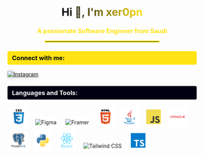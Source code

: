 <h1 align="center">
  <span style="
    background: linear-gradient(90deg, #000012, #ffe312);
    -webkit-background-clip: text;
    color: transparent;
  ">
    Hi 👋, I'm xer0pn
  </span>
</h1>
<h3 align="center" style="color: #ffe312;">
  A passionate Software Engineer from Saudi
</h3>

<hr style="
  border: 2px solid #ffe312;
  width: 60%;
  margin: 16px auto;
"/>

<h3 align="left" style="
  color: #000012;
  background: #ffe312;
  padding: 8px 12px;
  border-radius: 4px;
">
  Connect with me:
</h3>
<p align="left">
  <a href="https://instagram.com/xer0pn" target="_blank">
    <img
      src="https://raw.githubusercontent.com/rahuldkjain/github-profile-readme-generator/master/src/images/icons/Social/instagram.svg"
      alt="Instagram"
      width="40" height="40"
      style="filter: drop-shadow(2px 2px 4px rgba(0,0,0,0.3));"
    />
  </a>
</p>

<h3 align="left" style="
  color: #ffffff;
  background: #000012;
  padding: 8px 12px;
  border-radius: 4px;
">
  Languages and Tools:
</h3>
<p align="left">
  <span style="
    display: inline-block;
    background: #ffffff;
    padding: 6px;
    border-radius: 6px;
    margin: 4px;
  ">
    <img
      src="https://raw.githubusercontent.com/devicons/devicon/master/icons/css3/css3-original-wordmark.svg"
      alt="CSS3"
      width="40" height="40"
    />
  </span>
  <span style="
    display: inline-block;
    background: #ffffff;
    padding: 6px;
    border-radius: 6px;
    margin: 4px;
  ">
    <img
      src="https://www.vectorlogo.zone/logos/figma/figma-icon.svg"
      alt="Figma"
      width="40" height="40"
    />
  </span>
  <span style="
    display: inline-block;
    background: #ffffff;
    padding: 6px;
    border-radius: 6px;
    margin: 4px;
  ">
    <img
      src="https://www.vectorlogo.zone/logos/framer/framer-icon.svg"
      alt="Framer"
      width="40" height="40"
    />
  </span>
  <span style="
    display: inline-block;
    background: #ffffff;
    padding: 6px;
    border-radius: 6px;
    margin: 4px;
  ">
    <img
      src="https://raw.githubusercontent.com/devicons/devicon/master/icons/html5/html5-original-wordmark.svg"
      alt="HTML5"
      width="40" height="40"
    />
  </span>
  <span style="
    display: inline-block;
    background: #ffffff;
    padding: 6px;
    border-radius: 6px;
    margin: 4px;
  ">
    <img
      src="https://raw.githubusercontent.com/devicons/devicon/master/icons/java/java-original.svg"
      alt="Java"
      width="40" height="40"
    />
  </span>
  <span style="
    display: inline-block;
    background: #ffffff;
    padding: 6px;
    border-radius: 6px;
    margin: 4px;
  ">
    <img
      src="https://raw.githubusercontent.com/devicons/devicon/master/icons/javascript/javascript-original.svg"
      alt="JavaScript"
      width="40" height="40"
    />
  </span>
  <span style="
    display: inline-block;
    background: #ffffff;
    padding: 6px;
    border-radius: 6px;
    margin: 4px;
  ">
    <img
      src="https://raw.githubusercontent.com/devicons/devicon/master/icons/oracle/oracle-original.svg"
      alt="Oracle"
      width="40" height="40"
    />
  </span>
  <span style="
    display: inline-block;
    background: #ffffff;
    padding: 6px;
    border-radius: 6px;
    margin: 4px;
  ">
    <img
      src="https://raw.githubusercontent.com/devicons/devicon/master/icons/postgresql/postgresql-original-wordmark.svg"
      alt="PostgreSQL"
      width="40" height="40"
    />
  </span>
  <span style="
    display: inline-block;
    background: #ffffff;
    padding: 6px;
    border-radius: 6px;
    margin: 4px;
  ">
    <img
      src="https://raw.githubusercontent.com/devicons/devicon/master/icons/python/python-original.svg"
      alt="Python"
      width="40" height="40"
    />
  </span>
  <span style="
    display: inline-block;
    background: #ffffff;
    padding: 6px;
    border-radius: 6px;
    margin: 4px;
  ">
    <img
      src="https://raw.githubusercontent.com/devicons/devicon/master/icons/react/react-original-wordmark.svg"
      alt="React"
      width="40" height="40"
    />
  </span>
  <span style="
    display: inline-block;
    background: #ffffff;
    padding: 6px;
    border-radius: 6px;
    margin: 4px;
  ">
    <img
      src="https://www.vectorlogo.zone/logos/tailwindcss/tailwindcss-icon.svg"
      alt="Tailwind CSS"
      width="40" height="40"
    />
  </span>
  <span style="
    display: inline-block;
    background: #ffffff;
    padding: 6px;
    border-radius: 6px;
    margin: 4px;
  ">
    <img
      src="https://raw.githubusercontent.com/devicons/devicon/master/icons/typescript/typescript-original.svg"
      alt="TypeScript"
      width="40" height="40"
    />
  </span>
</p>


